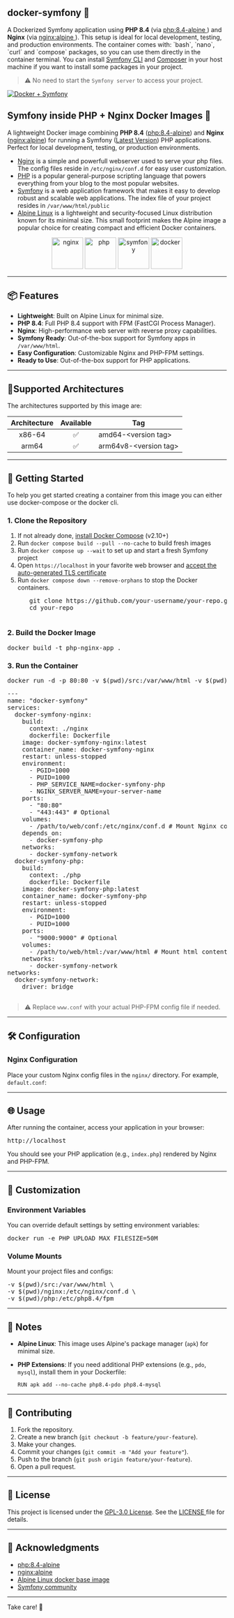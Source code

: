<div class="Box-sc-g0xbh4-0 js-snippet-clipboard-copy-unpositioned DirectoryRichtextContent-module__SharedMarkdownContent--YORdJ" data-hpc="true">
  <article class="markdown-body entry-content container-lg" itemprop="text">
    <h1 dir="auto">docker-symfony 🚀 </h1>
    <p dir="auto">
      A Dockerized Symfony application using <strong>PHP 8.4</strong> (via <a href="https://hub.docker.com/layers/library/php/8.4-fpm-alpine/images/sha256-fcc2fccfa511b898a78e97e8a978fa41d54242dd54b729f9f9b76ef1398a75ed?context=explore" target="_blank" rel="nofollow">php:8.4-alpine </a>) and <strong>Nginx</strong> (via <a href="https://hub.docker.com/_/nginx" target="_blank" rel="nofollow">nginx:alpine </a>). This setup is ideal for local development, testing, and production environments. The container comes with: `bash`, `nano`, `curl` and `compose` packages, so you can use them directly in the container terminal. You can install <a href="https://symfony.com/download" target="_blank" rel="nofollow">Symfony CLI</a> and <a href="https://getcomposer.org/download/" target="_blank" rel="nofollow">Composer</a> in your host machine if you want to install some packages in your project.
    </p>
    <blockquote dir="auto">
        <p dir="auto">⚠️ No need to start the <code class="codespan cursor-pointer">Symfony server</code> to access your project.</p>
    </blockquote>
    <div class="my-2"></div>
   <p dir="auto">
      <a href="https://symfony.com/" rel="nofollow" target="_blank">
         <img src="https://github.com/user-attachments/assets/2156229d-219d-4a22-a907-b7b0824fb184" alt="Docker + Symfony" style="max-width: 100%;" />
      </a>
   </p>
    <h1 dir="auto">Symfony inside PHP + Nginx Docker Images 🐳</h1>
    <p dir="auto">A lightweight Docker image combining <strong>PHP 8.4</strong> (<a href="https://hub.docker.com/layers/library/php/8.4-fpm-alpine/images/sha256-fcc2fccfa511b898a78e97e8a978fa41d54242dd54b729f9f9b76ef1398a75ed?context=explore" target="_blank" rel="nofollow">php:8.4-alpine</a>) and
        <strong>Nginx</strong> (<a href="https://hub.docker.com/_/nginx" target="_blank" rel="nofollow">nginx:alpine</a>) for running a Symfony (<a href="https://symfony.com/doc/current/setup.html" target="_blank" rel="nofollow">Latest Version</a>) PHP applications. Perfect for local development, testing, or production environments.
    </p>
    <p dir="auto">
      <ul dir="auto">
        <li class="text-start">
          <a href="https://nginx.org/" target="_blank" rel="nofollow">Nginx</a> is a simple and powerfull webserver used to serve your php files. The config files reside in <code>/etc/nginx/conf.d</code> for easy user customization.
        </li>
        <li class="text-start">
          <a href="https://www.php.net/" target="_blank" rel="nofollow">PHP</a> is a popular general-purpose scripting language that powers everything from your blog to the most popular websites.
        </li>
        <li class="text-start">
          <a href="https://symfony.com/doc/current/setup.html" target="_blank" rel="nofollow">Symfony</a> is a web application framework that makes it easy to develop robust and scalable web applications. The index file of your project resides in <code>/var/www/html/public</code>
        </li>
         <li class="text-start">
          <a href="https://hub.docker.com/_/alpine" target="_blank" rel="nofollow">Alpine Linux</a> is a lightweight and security-focused Linux distribution known for its minimal size. This small footprint makes the Alpine image a popular choice for creating compact and efficient Docker containers.
        </li>
      </ul>      
    </p>
    <p dir="auto">
      <div dir="auto" align="center">
      <a href="https://nginx.org/" target="_blank" rel="nofollow"><img width="auto" height="72" src="https://github.com/user-attachments/assets/21c79916-815d-485d-9d5a-8ef77d714954" alt="nginx" style="max-width: 100%;"></a>
      <a href="https://www.php.net/" target="_blank" rel="nofollow"><img width="auto" height="72" alt="php" src="https://github.com/user-attachments/assets/630de1e9-a335-4b5c-baf2-950955abf1f9" /></a>
      <a href="https://symfony.com" target="_blank" rel="nofollow"><img width="auto" height="72" alt="symfony" src="https://github.com/user-attachments/assets/976fe8bf-a538-4952-8f85-6783db65ba02" /></a>
      <a href="https://hub.docker.com" target="_blank" rel="nofollow"><img width="auto" height="72" alt="docker" src="https://github.com/user-attachments/assets/505db4dc-69f1-4098-b569-777a3ba57e3c" /></a>
        </div>
    </p>
    <div class="my-2"></div>
    <hr class="border-gray-100 dark:border-gray-850">
    <h2 dir="auto">📦 Features</h2>
    <ul dir="auto" class="">
        <li class="text-start "><strong>Lightweight</strong>: Built on Alpine Linux for minimal size.</li>
        <li class="text-start "><strong>PHP 8.4</strong>: Full PHP 8.4 support with FPM (FastCGI Process Manager).</li>
        <li class="text-start "><strong>Nginx</strong>: High-performance web server with reverse proxy capabilities.
        </li>
      <li class="text-start "><strong>Symfony Ready</strong>: Out-of-the-box support for Symfony apps in <code class="codespan cursor-pointer">/var/www/html</code>.</li>
        <li class="text-start "><strong>Easy Configuration</strong>: Customizable Nginx and PHP-FPM settings.</li>
        <li class="text-start "><strong>Ready to Use</strong>: Out-of-the-box support for PHP applications.</li>
    </ul>
    <div class="my-2"></div>
    <hr class="border-gray-100 dark:border-gray-850">
    <h2 dir="auto">📁Supported Architectures</h2>
    <p dir="auto">The architectures supported by this image are:</p>
    <markdown-accessiblity-table data-catalyst="">
      <table>
        <thead>
            <tr>
                <th align="center">Architecture</th>
                <th align="center">Available</th>
                <th>Tag</th>
            </tr>
        </thead>
        <tbody>
            <tr>
                <td align="center">x86-64</td>
                <td align="center">✅</td>
                <td>amd64-&lt;version tag&gt;</td>
            </tr>
            <tr>
                <td align="center">arm64</td>
                <td align="center">✅</td>
                <td>arm64v8-&lt;version tag&gt;</td>
            </tr>
        </tbody>
    </table>
    </markdown-accessiblity-table>
            <div id="plt-canvas-cd9b6cf8-3c82-4a73-97fd-feaac6814eb4-12"
                class="bg-gray-50 dark:bg-[#202123] dark:text-white max-w-full overflow-x-auto scrollbar-hidden"></div>
        </div>
    </div>
    <div class="my-2"></div>
    <hr class="border-gray-100 dark:border-gray-850">
    <h2 dir="auto">🚀 Getting Started </h2>
    <p dir="auto">To help you get started creating a container from this image you can either use docker-compose or the docker cli.</p>
    <h3 dir="auto">1. Clone the Repository</h3>
    <ol dir="auto">
      <li>If not already done, <a href="https://docs.docker.com/compose/install/" rel="nofollow">install Docker Compose</a> (v2.10+)</li>
      <li>Run <code>docker compose build --pull --no-cache</code> to build fresh images</li>
      <li>Run <code>docker compose up --wait</code> to set up and start a fresh Symfony project</li>
      <li>Open <code>https://localhost</code> in your favorite web browser and <a href="https://stackoverflow.com/a/15076602/1352334" rel="nofollow">accept the auto-generated TLS certificate</a></li>
      <li>Run <code>docker compose down --remove-orphans</code> to stop the Docker containers.</li>
    </ol>

  <div class="highlight highlight-source-yaml notranslate position-relative overflow-auto" dir="auto">
    <pre>
      git clone https://github.com/your-username/your-repo.git
      cd your-repo
    </pre>
    <div class="my-2"></div>
    <h3 dir="auto">2. Build the Docker Image </h3>
    <pre>docker build -t php-nginx-app .</pre>
    <div class="my-2"></div>
    <h3 dir="auto">3. Run the Container </h3>
      <pre>docker run -d -p 80:80 -v $(pwd)/src:/var/www/html -v $(pwd)/nginx:/etc/nginx/conf.d php-nginx-app</pre>
    <pre>
---
name: "docker-symfony"
services:
  docker-symfony-nginx:
    build:
      context: ./nginx
      dockerfile: Dockerfile
    image: docker-symfony-nginx:latest
    container_name: docker-symfony-nginx
    restart: unless-stopped
    environment:
      - PGID=1000
      - PUID=1000
      - PHP_SERVICE_NAME=docker-symfony-php
      - NGINX_SERVER_NAME=your-server-name
    ports:
      - "80:80"
      - "443:443" # Optional
    volumes:
      - /path/to/web/conf:/etc/nginx/conf.d # Mount Nginx config
    depends_on:
      - docker-symfony-php
    networks:
      - docker-symfony-network
  docker-symfony-php:
    build:
      context: ./php
      dockerfile: Dockerfile
    image: docker-symfony-php:latest
    container_name: docker-symfony-php
    restart: unless-stopped
    environment:
      - PGID=1000
      - PUID=1000
    ports:
      - "9000:9000" # Optional
    volumes:
      - /path/to/web/html:/var/www/html # Mount html content
    networks:
      - docker-symfony-network
networks:
  docker-symfony-network:
    driver: bridge
    </pre>
    </div>
    <div class="my-2"></div>
    <blockquote dir="auto">
        <p dir="auto">⚠️ Replace <code class="codespan cursor-pointer">www.conf</code> with your actual PHP-FPM config
            file if needed. </p>
    </blockquote>
    <hr class="border-gray-100 dark:border-gray-850">
    <h2 dir="auto">🛠️ Configuration </h2>
    <h3 dir="auto">Nginx Configuration </h3>
    <p dir="auto">Place your custom Nginx config files in the <code class="codespan cursor-pointer">nginx/</code>
        directory. For example, <code class="codespan cursor-pointer">default.conf</code>: </p>
    <div class="my-2"></div>
    <div class="my-2"></div>
    <hr class="border-gray-100 dark:border-gray-850">
    <h2 dir="auto">🌐 Usage </h2>
    <p dir="auto">After running the container, access your application in your browser: </p>
    <div class="my-2"></div>
    <pre>http://localhost</pre>
    <div class="my-2"></div>
    <p dir="auto">You should see your PHP application (e.g., <code class="codespan cursor-pointer">index.php</code>)
        rendered by Nginx and PHP-FPM. </p>
    <div class="my-2"></div>
    <hr class="border-gray-100 dark:border-gray-850">
    <h2 dir="auto">🧪 Customization </h2>
    <h3 dir="auto">Environment Variables </h3>
    <p dir="auto">You can override default settings by setting environment variables: </p>
    <div class="my-2"></div>
    <pre>docker run -e PHP_UPLOAD_MAX_FILESIZE=50M</pre>
    <div class="my-2"></div>
    <h3 dir="auto">Volume Mounts </h3>
    <p dir="auto">Mount your project files and configs: </p>
    <div class="my-2"></div>
    <pre>
-v $(pwd)/src:/var/www/html \
-v $(pwd)/nginx:/etc/nginx/conf.d \
-v $(pwd)/php:/etc/php8.4/fpm
</pre>
    <div class="my-2"></div>
    <hr class="border-gray-100 dark:border-gray-850">
    <h2 dir="auto">📝 Notes </h2>
    <ul dir="auto" class="">
        <li class="text-start ">
            <p><strong>Alpine Linux</strong>: This image uses Alpine's package manager (<code
                    class="codespan cursor-pointer">apk</code>) for minimal size. </p>
        </li>
        <li class="text-start ">
            <p><strong>PHP Extensions</strong>: If you need additional PHP extensions (e.g., <code
                    class="codespan cursor-pointer">pdo</code>, <code class="codespan cursor-pointer">mysql</code>),
                install them in your Dockerfile: </p>
            <div class="my-2"></div>
            <code>RUN apk add --no-cache php8.4-pdo php8.4-mysql</code>
        </li>
    </ul>
    <div class="my-2"></div>
    <hr class="border-gray-100 dark:border-gray-850">
    <h2 dir="auto">🤝 Contributing </h2>
    <ol start="1" dir="auto">
        <li class="text-start"> Fork the repository.</li>
        <li class="text-start"> Create a new branch (<code
                class="codespan cursor-pointer">git checkout -b feature/your-feature</code>).</li>
        <li class="text-start"> Make your changes.</li>
        <li class="text-start"> Commit your changes (<code
                class="codespan cursor-pointer">git commit -m "Add your feature"</code>).</li>
        <li class="text-start"> Push to the branch (<code
                class="codespan cursor-pointer">git push origin feature/your-feature</code>).</li>
        <li class="text-start"> Open a pull request.</li>
    </ol>
    <div class="my-2"></div>
    <hr class="border-gray-100 dark:border-gray-850">
    <h2 dir="auto">📄 License </h2>
    <p dir="auto">This project is licensed under the <a href="LICENSE" target="_blank" rel="nofollow">GPL-3.0 License</a>.
        See the <a href="LICENSE" target="_blank" rel="nofollow">LICENSE </a> file for details. </p>
    <div class="my-2"></div>
    <hr class="border-gray-100 dark:border-gray-850">
    <h2 dir="auto">📌 Acknowledgments </h2>
    <ul dir="auto" class="">
        <li class="text-start "><a href="https://hub.docker.com/layers/library/php/8.4-fpm-alpine/images/sha256-fcc2fccfa511b898a78e97e8a978fa41d54242dd54b729f9f9b76ef1398a75ed?context=explore" target="_blank" rel="nofollow">php:8.4-alpine
            </a></li>
        <li class="text-start "><a href="https://hub.docker.com/_/nginx" target="_blank" rel="nofollow">nginx:alpine
            </a></li>
      <li class="text-start "><a href="https://hub.docker.com/_/alpine" target="_blank" rel="nofollow">Alpine Linux docker base image
            </a></li>
        <li class="text-start "><a href="https://symfony.com/community" target="_blank" rel="nofollow">Symfony community</a></li>
    </ul>
    <div class="my-2"></div>
    <hr class="border-gray-100 dark:border-gray-850">
    <p dir="auto">Take care! 💖 </p>
   
  </article>
</div>
